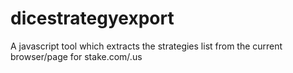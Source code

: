 # dicestrategyexport
A javascript tool which extracts the strategies list from the current browser/page for stake.com/.us
